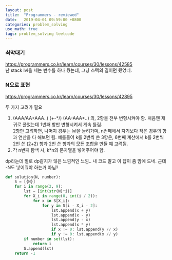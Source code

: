 ```yaml
---
layout: post
title:  "Programmers - reviewed"
date:   2019-04-01 09:59:00 +0800
categories: problem_solving
use_math: true
tags: problem_solving leetcode
---
```


### 쇠막대기
https://programmers.co.kr/learn/courses/30/lessons/42585  
난 stack lvl을 세는 변수를 하나 뒀는데, 그냥 스택의 길이면 됬었네. 

### N으로 표현
https://programmers.co.kr/learn/courses/30/lessons/42895

두 가지 고려가 필요
1. (AAA/AA+AAA..) (+-*/) (AA-AAA+..) 의, 2항을 전부 변형시켜야 함. 처음엔 재귀로 풀었는데 1번째 항만 변형시켜서 계속 틀림.  
2항만 고려하면, 나머지 경우는 lvl을 늘려가며, n번째에서 자기보다 작은 경우의 항과 연산을 다 해보면 됨. 예를들어 k를 2번씩 쓴 3항은, 6번째 계산에서 k를 2번씩 2번 쓴 (2+2) 항과 2번 쓴 항과의 모든 조합을 만들 떄 고려됨.
2. 각 n번째 탐색 시, k*n의 문자열을 넣어주어야 함.

dp라는데 별로 dp같지가 않은 느낌적인 느낌..
내 코드 말고 이 답이 좀 맘에 드네. 근데 -N도 넣어줘야 하는거 아님?
```python
def solution(N, number):
    S = [{N}]
    for i in range(2, 9):
        lst = [int(str(N)*i)]
        for X_i in range(0, int(i / 2)):
            for x in S[X_i]:
                for y in S[i - X_i - 2]:
                    lst.append(x + y)
                    lst.append(x - y)
                    lst.append(y - x)
                    lst.append(x * y)
                    if x != 0: lst.append(y // x)
                    if y != 0: lst.append(x // y)
        if number in set(lst):
            return i
        S.append(lst)
    return -1
```

